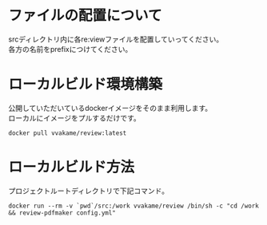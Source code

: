 # ファイルの配置について

srcディレクトリ内に各re:viewファイルを配置していってください。  
各方の名前をprefixにつけてください。


# ローカルビルド環境構築

公開していただいているdockerイメージをそのまま利用します。  
ローカルにイメージをプルするだけです。

```
docker pull vvakame/review:latest
```

# ローカルビルド方法

プロジェクトルートディレクトリで下記コマンド。  

```
docker run --rm -v `pwd`/src:/work vvakame/review /bin/sh -c "cd /work && review-pdfmaker config.yml"
```
